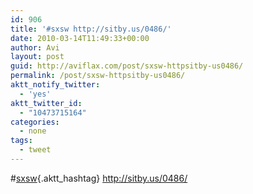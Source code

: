 ```yaml
---
id: 906
title: '#sxsw http://sitby.us/0486/'
date: 2010-03-14T11:49:33+00:00
author: Avi
layout: post
guid: http://aviflax.com/post/sxsw-httpsitby-us0486/
permalink: /post/sxsw-httpsitby-us0486/
aktt_notify_twitter:
  - 'yes'
aktt_twitter_id:
  - "10473715164"
categories:
  - none
tags:
  - tweet
---
```

#[sxsw](http://search.twitter.com/search?q=%23sxsw){.aktt_hashtag} <a href="http://sitby.us/0486/" rel="nofollow">http://sitby.us/0486/</a>